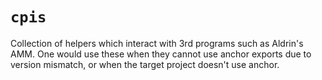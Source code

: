 # `cpis`
Collection of helpers which interact with 3rd programs such as Aldrin's AMM.
One would use these when they cannot use anchor exports due to version mismatch,
or when the target project doesn't use anchor.
